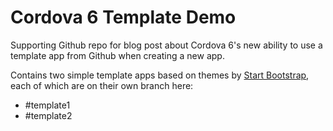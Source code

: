 # Cordova 6 Template Demo

Supporting Github repo for blog post about Cordova 6's new ability to use a template app from Github when creating a new app.

Contains two simple template apps based on themes by [Start Bootstrap](http://startbootstrap.com/), each of which are on their own branch here:

* #template1
* #template2
